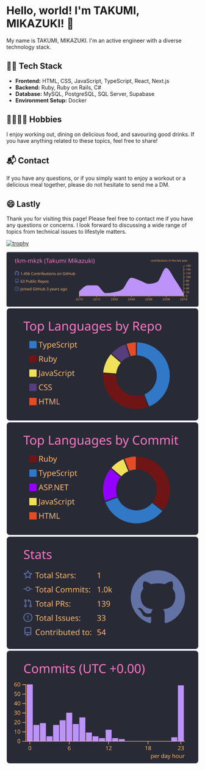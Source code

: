 # Hello, world! I'm TAKUMI, MIKAZUKI! 👋

My name is TAKUMI, MIKAZUKI. I'm an active engineer with a diverse technology stack.

## 👨‍💻 Tech Stack
- **Frontend:** HTML, CSS, JavaScript, TypeScript, React, Next.js
- **Backend:** Ruby, Ruby on Rails, C#
- **Database:** MySQL, PostgreSQL, SQL Server, Supabase
- **Environment Setup:** Docker

## 🏋️‍♂️🍺🍴 Hobbies
I enjoy working out, dining on delicious food, and savouring good drinks. If you have anything related to these topics, feel free to share!

## 📬 Contact
If you have any questions, or if you simply want to enjoy a workout or a delicious meal together, please do not hesitate to send me a DM.

## 😄 Lastly
Thank you for visiting this page! Please feel free to contact me if you have any questions or concerns. I look forward to discussing a wide range of topics from technical issues to lifestyle matters.

[![trophy](https://github-profile-trophy.vercel.app/?username=tkm-mkzk&theme=onedark&column=7
)](https://github.com/ryo-ma/github-profile-trophy)

[![](https://raw.githubusercontent.com/tkm-mkzk/tkm-mkzk/main/profile-summary-card-output/dracula/0-profile-details.svg)](https://github.com/vn7n24fzkq/github-profile-summary-cards)
[![](https://raw.githubusercontent.com/tkm-mkzk/tkm-mkzk/main/profile-summary-card-output/dracula/1-repos-per-language.svg)](https://github.com/vn7n24fzkq/github-profile-summary-cards) [![](https://raw.githubusercontent.com/tkm-mkzk/tkm-mkzk/main/profile-summary-card-output/dracula/2-most-commit-language.svg)](https://github.com/vn7n24fzkq/github-profile-summary-cards)
[![](https://raw.githubusercontent.com/tkm-mkzk/tkm-mkzk/main/profile-summary-card-output/dracula/3-stats.svg)](https://github.com/vn7n24fzkq/github-profile-summary-cards) [![](https://raw.githubusercontent.com/tkm-mkzk/tkm-mkzk/main/profile-summary-card-output/dracula/4-productive-time.svg)](https://github.com/vn7n24fzkq/github-profile-summary-cards)
